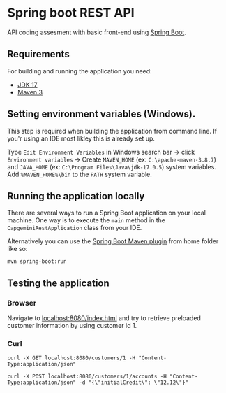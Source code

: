
# Spring boot REST API
API coding assesment with basic front-end using [Spring Boot](http://projects.spring.io/spring-boot/).

## Requirements

For building and running the application you need:

- [JDK 17](https://www.oracle.com/java/technologies/downloads/#java17)
- [Maven 3](https://maven.apache.org/download.cgi)

## Setting environment variables (Windows).
This step is required when building the application from command line. If you'r using an IDE most likley this is already set up.

Type `Edit Environment Variables` in Windows search bar -> click `Environment variables` -> Create `MAVEN_HOME` (ex: `C:\apache-maven-3.8.7`) and `JAVA_HOME` (ex: `C:\Program Files\Java\jdk-17.0.5`) system variables.
Add `%MAVEN_HOME%\bin` to the `PATH` system variable.

## Running the application locally

There are several ways to run a Spring Boot application on your local machine. One way is to execute the `main` method in the `CapgeminiRestApplication` class from your IDE.

Alternatively you can use the [Spring Boot Maven plugin](https://docs.spring.io/spring-boot/docs/current/reference/html/build-tool-plugins-maven-plugin.html) from home folder like so:

```shell
mvn spring-boot:run
```

## Testing the application
### Browser
Navigate to [localhost:8080/index.html](http://localhost:8080/index.html) and try to retrieve preloaded customer information by using customer id 1.

### Curl

```shell
curl -X GET localhost:8080/customers/1 -H "Content-Type:application/json"
```

```shell
curl -X POST localhost:8080/customers/1/accounts -H "Content-Type:application/json" -d "{\"initialCredit\": \"12.12\"}"
```